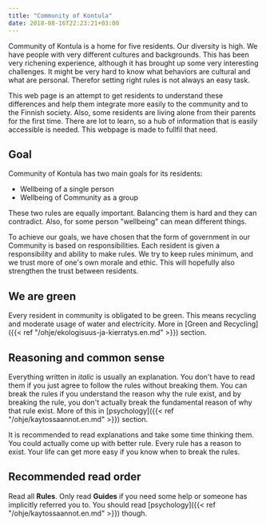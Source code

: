 ```yaml
---
title: "Community of Kontula"
date: 2018-08-16T22:23:21+03:00
---
```

Community of Kontula is a home for five residents. Our diversity is high. We have people with very different cultures and backgrounds. This has been very richening experience, although it has brought up some very interesting challenges. It might be very hard to know what behaviors are cultural and what are personal. Therefor setting right rules is not always an easy task.

This web page is an attempt to get residents to understand these differences and help them integrate more easily to the community and to the Finnish society. Also, some residents are living alone from their parents for the first time. There are lot to learn, so a hub of information that is easily accessible is needed. This webpage is made to fullfil that need.

## Goal
Community of Kontula has two main goals for its residents:

  - Wellbeing of a single person
  - Wellbeing of Community as a group

These two rules are equally important. Balancing them is hard and they can contradict. Also, for some person "wellbeing" can mean different things.

To achieve our goals, we have chosen that the form of government in our Community is based on responsibilities. Each resident is given a responsibility and ability to make rules. We try to keep rules minimum, and we trust more of one's own morale and ethic. This will hopefully also strengthen the trust between residents.

## We are green
Every resident in community is obligated to be green. This means recycling and moderate usage of water and electricity. More in [Green and Recycling]({{< ref "/ohje/ekologisuus-ja-kierratys.en.md" >}}) section.

## Reasoning and common sense
Everything written in *italic* is usually an explanation. You don't have to read them if you just agree to follow the rules without breaking them. You can break the rules if you understand the reason why the rule exist, and by breaking the rule, you don't actually break the fundamental reason of why that rule exist. More of this in [psychology]({{< ref "/ohje/kaytossaannot.en.md" >}}) section.

It is recommended to read explanations and take some time thinking them. You could actually come up with better rule. Every rule has a reason to exist. Your life can get more easy if you know when to break the rules.

## Recommended read order

Read all **Rules**. Only read **Guides** if you need some help or someone has implicitly referred you to. You should read [psychology]({{< ref "/ohje/kaytossaannot.en.md" >}}) though.
